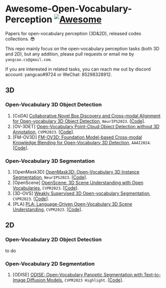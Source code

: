# Awesome-Open-Vocabulary-Perception  [![Awesome](https://cdn.rawgit.com/sindresorhus/awesome/d7305f38d29fed78fa85652e3a63e154dd8e8829/media/badge.svg)](https://github.com/sindresorhus/awesome)

Papers for open-vocabulary perception (3D&2D), released codes collections. 😎 

This repo mainly focus on the open-vocabulary perception tasks (both 3D and 2D), but any addition, please pull requests or email me by `yangcao.cs@gmail.com`.   

If you are interested in related tasks, you can reach me out by discord account: yangcao#9724 or WeChat: 85298328912.

## 3D


### Open-Vocabulary 3D Object Detection
1. <span id = "16001">[CoDA] [Collaborative Novel Box Discovery and Cross-modal Alignment for Open-vocabulary 3D Object Detection](https://openreview.net/pdf?id=QW5ouyyIgG), `NeurIPS2023`. [[Code](https://github.com/yangcaoai/CoDA_NeurIPS2023)].
2. <span id = "18001">[OV-3DET] [Open-Vocabulary Point-Cloud Object Detection without 3D Annotation](https://openaccess.thecvf.com/content/CVPR2023/papers/Lu_Open-Vocabulary_Point-Cloud_Object_Detection_Without_3D_Annotation_CVPR_2023_paper.pdf), `CVPR2023`. [[Code](https://github.com/lyhdet/OV-3DET)].
3. <span id = "16001">[FM-OV3D] [FM-OV3D: Foundation Model-based Cross-modal Knowledge Blending for Open-Vocabulary 3D Detection](https://arxiv.org/pdf/2312.14465.pdf), `AAAI2024`. [[Code](https://github.com/dmzhang0425/FM-OV3D)].




### Open-Vocabulary 3D Segmentation
1. <span id = "16001">[OpenMask3D] [OpenMask3D: Open-Vocabulary 3D Instance Segmentation](https://openmask3d.github.io/static/pdf/openmask3d.pdf), `NeurIPS2023`. [[Code](https://github.com/OpenMask3D/openmask3d)].
2. <span id = "16001">[OpenScene] [OpenScene: 3D Scene Understanding with Open Vocabularies](https://arxiv.org/pdf/2211.15654), `CVPR2023`. [[Code](https://github.com/pengsongyou/openscene)].
3. <span id = "16001">[3D-OVS] [Weakly Supervised 3D Open-vocabulary Segmentation](https://arxiv.org/pdf/2305.14093), `CVPR2023`. [[Code](https://github.com/Kunhao-Liu/3D-OVS)].
4. <span id = "16001">[PLA] [PLA: Language-Driven Open-Vocabulary 3D Scene Understanding](https://arxiv.org/pdf/2211.16312.pdf), `CVPR2023`. [[Code](https://github.com/CVMI-Lab/PLA)].


## 2D

### Open-Vocabulary 2D Object Detection  
to do

### Open-Vocabulary 2D Segmentation  
1. <span id = "16001">[ODISE] [ODISE: Open-Vocabulary Panoptic Segmentation with Text-to-Image Diffusion Models](https://arxiv.org/pdf/2303.04803), `CVPR2023 Highlight`. [[Code](https://github.com/NVlabs/ODISE)].
